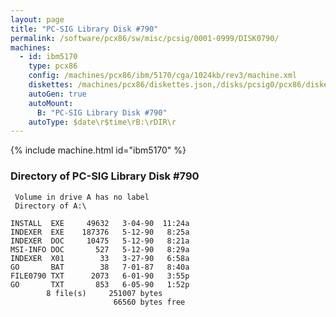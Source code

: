 ```yaml
---
layout: page
title: "PC-SIG Library Disk #790"
permalink: /software/pcx86/sw/misc/pcsig/0001-0999/DISK0790/
machines:
  - id: ibm5170
    type: pcx86
    config: /machines/pcx86/ibm/5170/cga/1024kb/rev3/machine.xml
    diskettes: /machines/pcx86/diskettes.json,/disks/pcsig0/pcx86/diskettes.json
    autoGen: true
    autoMount:
      B: "PC-SIG Library Disk #790"
    autoType: $date\r$time\rB:\rDIR\r
---
```


{% include machine.html id="ibm5170" %}

### Directory of PC-SIG Library Disk #790

     Volume in drive A has no label
     Directory of A:\

    INSTALL  EXE     49632   3-04-90  11:24a
    INDEXER  EXE    187376   5-12-90   8:25a
    INDEXER  DOC     10475   5-12-90   8:21a
    MSI-INFO DOC       527   5-12-90   8:29a
    INDEXER  X01        33   3-27-90   6:58a
    GO       BAT        38   7-01-87   8:40a
    FILE0790 TXT      2073   6-01-90   3:55p
    GO       TXT       853   6-05-90   1:52p
            8 file(s)     251007 bytes
                           66560 bytes free
